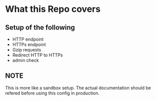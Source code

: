 # What this Repo covers

## Setup of the following
- HTTP endpoint
- HTTPs endpoint
- Gzip requests
- Redirect HTTP to HTTPs
- admin check

## NOTE

This is more like a sandbox setup. The actual documentation should be refered before using this config in production.
